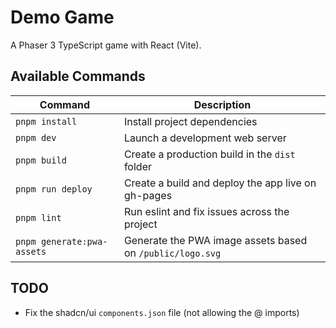 # Demo Game

A Phaser 3 TypeScript game with React (Vite).

## Available Commands

| Command | Description |
|---------|-------------|
| `pnpm install` | Install project dependencies |
| `pnpm dev` | Launch a development web server |
| `pnpm build` | Create a production build in the `dist` folder |
| `pnpm run deploy` | Create a build and deploy the app live on gh-pages |
| `pnpm lint` | Run eslint and fix issues across the project |
| `pnpm generate:pwa-assets` | Generate the PWA image assets based on `/public/logo.svg` |


## TODO
- Fix the shadcn/ui `components.json` file (not allowing the @ imports)
